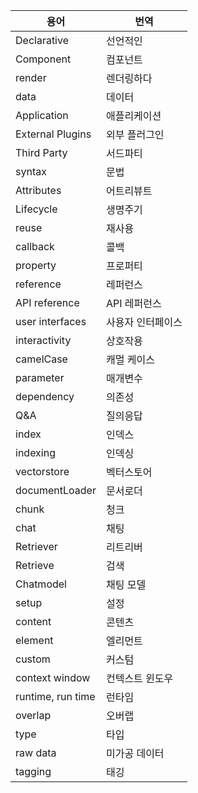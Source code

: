 | 용어                  | 번역                 |
|----------------------|---------------------|
| Declarative          | 선언적인              |
| Component            | 컴포넌트              |
| render               | 렌더링하다            |
| data                 | 데이터               |
| Application          | 애플리케이션           |
| External Plugins     | 외부 플러그인          |
| Third Party          | 서드파티              |
| syntax               | 문법                 |
| Attributes           | 어트리뷰트             |
| Lifecycle            | 생명주기              |
| reuse                | 재사용                |
| callback             | 콜백                 |
| property             | 프로퍼티              |
| reference            | 레퍼런스              |
| API reference        | API 레퍼런스          |
| user interfaces      | 사용자 인터페이스       |
| interactivity        | 상호작용              |
| camelCase            | 캐멀 케이스           |
| parameter            | 매개변수              |
| dependency           | 의존성               |
| Q&A                  | 질의응답              |
| index                | 인덱스               |
| indexing             | 인덱싱               |
| vectorstore          | 벡터스토어            |
| documentLoader       | 문서로더              |
| chunk                | 청크                 |
| chat                 | 채팅                 |
| Retriever            | 리트리버              |
| Retrieve             | 검색                 |
| Chatmodel            | 채팅 모델             |
| setup                | 설정                 |
| content              | 콘텐츠               |
| element              | 엘리먼트              |
| custom               | 커스텀               |
| context window       | 컨텍스트 윈도우        |
| runtime, run time    | 런타임               |
| overlap              | 오버랩               |
| type                 | 타입                 |
| raw data             | 미가공 데이터          |
| tagging              | 태깅                 |
